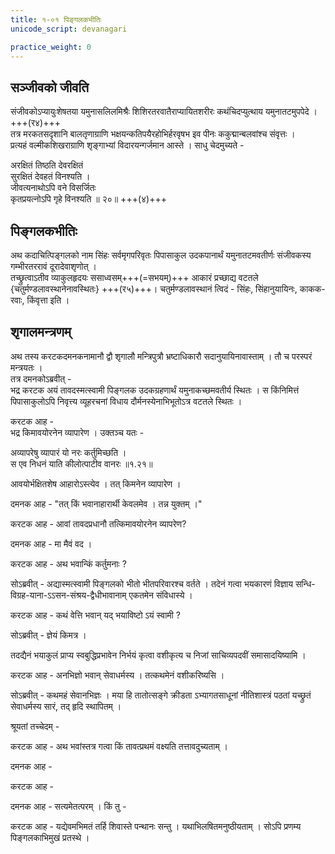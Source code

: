 ```yaml
---
title: १-०१ पिङ्गलकभीतिः
unicode_script: devanagari

practice_weight: 0
---
```


## सञ्जीवको जीवति
संजीवकोऽप्यायुःशेषतया यमुनासलिलमिश्रैः शिशिरतरवातैराप्यायितशरीरः कथंचिदप्युत्थाय यमुनातटमुपपेदे । +++(र४)+++  
तत्र मरकतसदृशानि बालतृणाग्राणि भक्षयन्कतिपयैरहोभिर्हरवृषभ इव पीनः ककुद्मान्बलवांश्च संवृत्तः ।  
प्रत्यहं वल्मीकशिखराग्राणि शृङ्गाभ्यां विदारयन्गर्जमान आस्ते । साधु चेदमुच्यते -  

अरक्षितं तिष्ठति देवरक्षितं  
सुरक्षितं देवहतं विनश्यति ।  
जीवत्यनाथोऽपि वने विसर्जितः  
कृतप्रयत्नोऽपि गृहे विनश्यति ॥ २०॥ +++(४)+++

## पिङ्गलकभीतिः
अथ कदाचित्पिङ्गलको नाम सिंहः सर्वमृगपरिवृतः पिपासाकुल उदकपानार्थं यमुनातटमवतीर्णः संजीवकस्य गम्भीरतररावं दूरादेवाशृणोत् ।  
तच्छ्रुत्वाऽतीव व्याकुलहृदयः ससाध्वसम्+++(=सभयम्)+++ आकारं प्रच्छाद्य वटतले {चतुर्मण्डलावस्थानेनावस्थितः} +++(र५)+++। चतुर्मण्डलावस्थानं त्विदं - सिंहः, सिंहानुयायिनः, काकक-रवाः, किंवृत्ता इति ।  

## शृगालमन्त्रणम्

अथ तस्य करटकदमनकनामानौ द्वौ शृगालौ मन्त्रिपुत्रौ भ्रष्टाधिकारौ सदानुयायिनावास्ताम् । तौ च परस्परं मन्त्रयतः ।  
तत्र दमनकोऽब्रवीत् -  
भद्र करटक अयं तावदस्मत्स्वामी पिङ्गलक उदकग्रहणार्थं यमुनाकच्छमवतीर्य स्थितः । स किंनिमित्तं पिपासाकुलोऽपि निवृत्त्य व्यूहरचनां विधाय दौर्मनस्येनाभिभूतोऽत्र वटतले स्थितः ।  

करटक आह -  
भद्र किमावयोरनेन व्यापारेण । उक्तञ्च यतः -

अव्यापरेषु व्यापारं यो नरः कर्तुमिच्छति ।  
स एव निधनं याति कीलोत्पाटीव वानरः ॥१.२१॥

<div class="js_include" url="../upakathAH/01-01_kIlotpATi-vAnara.md"  newLevelForH1="3" includeTitle="true"> </div>  
आवयोर्भक्षितशेष आहारोऽस्त्येव । तत् किमनेन व्यापारेण ।  

दमनक आह - "तत् किं भवानाहारार्थी केवलमेव । तन्न युक्तम् ।"

<div class="js_include" url="../upadeshAH/artha/bhavya-jIvana.md"  newLevelForH1="3" includeTitle="true"> </div>  

करटक आह - आवां तावदप्रधानौ तत्किमावयोरनेन व्यापरेण?

<div class="js_include" url="../upadeshAH/mantra/mantraNa-auchitya.md"  newLevelForH1="3" includeTitle="true"> </div>  

दमनक आह - मा मैवं वद ।  

<div class="js_include" url="../upadeshAH/sevA/rAja-sevA-stuti.md"  newLevelForH1="3" includeTitle="true"> </div>  

करटक आह - अथ भवान्किं कर्तुमनाः ?

सोऽब्रवीत् - अद्यास्मत्स्वामी पिङ्गलको भीतो भीतपरिवारश्च वर्तते । तदेनं गत्वा भयकारणं विज्ञाय सन्धि-विग्रह-याना-ऽऽसन-संश्रय-द्वैधीभावानाम् एकतमेन संविधास्ये ।  

करटक आह - कथं वेत्ति भवान् यद् भयाविष्टो ऽयं स्वामी ?

सोऽब्रवीत् - ज्ञेयं किमत्र ।  

<div class="js_include" url="../upadeshAH/ingitajna.md"  newLevelForH1="3" includeTitle="true"> </div>

तदद्यैनं भयाकुलं प्राप्य स्वबुद्धिप्रभावेन निर्भयं कृत्वा वशीकृत्य च निजां साचिव्यपदवीं समासादयिष्यामि ।  

करटक आह - अनभिज्ञो भवान् सेवाधर्मस्य । तत्कथमेनं वशीकरिष्यसि ।  

सोऽब्रवीत् - कथमहं सेवानभिज्ञः । मया हि तातोत्सङ्गे क्रीडता ऽभ्यागतसाधूनां नीतिशास्त्रं पठतां यच्छ्रुतं सेवाधर्मस्य सारं, तद् हृदि स्थापितम् ।  

श्रूयतां तच्चेदम् -

<div class="js_include" url="../upadeshAH/sevA/sevA-nIti.md"  newLevelForH1="3" includeTitle="true"> </div>

करटक आह - अथ भवांस्तत्र गत्वा किं तावत्प्रथमं
वक्ष्यति तत्तावदुच्यताम् ।  

दमनक आह -

<div class="js_include" url="../upadeshAH/mantra/vAk-paTutA.md"  newLevelForH1="3" includeTitle="true"> </div>

करटक आह -

<div class="js_include" url="../upadeshAH/sevA/sevA-kAThinya.md"  newLevelForH1="3" includeTitle="true"> </div>

दमनक आह - सत्यमेतत्परम् । किं तु -

<div class="js_include" url="../upadeshAH/sevA/svAmi-vashIkaraNa.md"  newLevelForH1="3" includeTitle="true"> </div>

करटक आह - यद्येवमभिमतं तर्हि शिवास्ते पन्थानः
सन्तु । यथाभिलषितमनुष्ठीयताम् । सोऽपि प्रणम्य
पिङ्गलकाभिमुखं प्रतस्थे ।  
